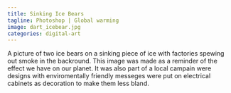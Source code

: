 ```yaml
---
title: Sinking Ice Bears
tagline: Photoshop | Global warming
image: dart_icebear.jpg
categories: digital-art
---
```


A picture of two ice bears on a sinking piece of ice with factories spewing out smoke in the backround.
This image was made as a reminder of the effect we have on our planet. It was also part of a local campain were designs with enviromentally friendly messeges were put on electrical cabinets as decoration to make them less bland.
